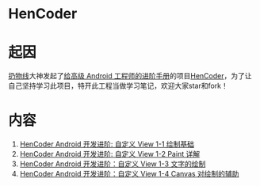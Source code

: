 # HenCoder
# 起因
[扔物线](http://note.youdao.com/)大神发起了[给高级 Android 工程师的进阶手册](http://hencoder.com/overview/)的项目[HenCoder](http://hencoder.com/)，为了让自己坚持学习此项目，特开此工程当做学习笔记，欢迎大家star和fork！

# 内容
1. [HenCoder Android 开发进阶: 自定义 View 1-1 绘制基础](http://hencoder.com/ui-1-1/)
2. [HenCoder Android 开发进阶: 自定义 View 1-2 Paint 详解](http://hencoder.com/ui-1-2/)
3. [HenCoder Android 开发进阶：自定义 View 1-3 文字的绘制](http://hencoder.com/ui-1-3/)
4. [HenCoder Android 开发进阶：自定义 View 1-4 Canvas 对绘制的辅助](http://hencoder.com/ui-1-4/)
